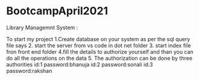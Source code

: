 # BootcampApril2021

Library Managemnt System :

To start my project 
1.Create database on your system as per the sql query file says
2. start the server from vs code in dot net folder
3. start index file fron front end folder
4.fill the details to authorize yourself and than you can do all the operations on the data 
5. The authorization can be done by three authorities
id:1   password:bhanuja
id:2   password:sonali
id:3   password:rakshan
